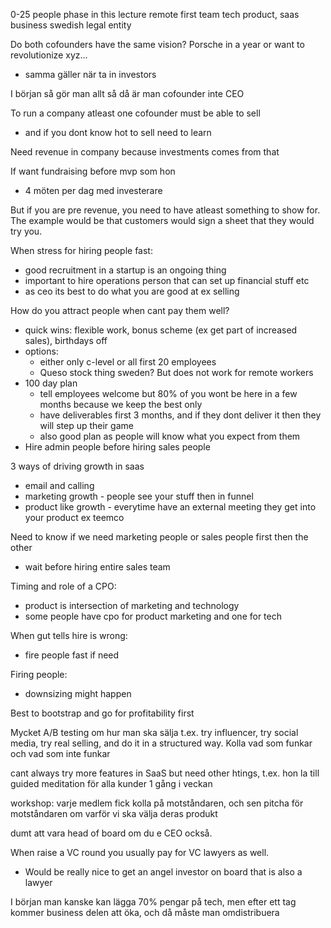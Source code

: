 
0-25 people phase in this lecture
remote first team
tech product, saas business
swedish legal entity


Do both cofounders have the same vision? Porsche in a year or want to revolutionize xyz...
- samma gäller när ta in investors

I början så gör man allt så då är man cofounder inte CEO

To run a company atleast one cofounder must be able to sell
- and if you dont know hot to sell need to learn

Need revenue in company because investments comes from that

If want fundraising before mvp som hon
- 4 möten per dag med investerare

But if you are pre revenue, you need to have atleast something to show for. 
The example would be that customers would sign a sheet that they would try you.


When stress for hiring people fast:
- good recruitment in a startup is an ongoing thing
- important to hire operations person that can set up financial stuff etc
- as ceo its best to do what you are good at ex selling

How do you attract people when cant pay them well?
- quick wins: flexible work, bonus scheme (ex get part of increased sales), birthdays off
- options:
	- either only c-level or all first 20 employees
	- Queso stock thing sweden? But does not work for remote workers
- 100 day plan
	- tell employees welcome but 80% of you wont be here in a few months because we keep the best only
	- have deliverables first 3 months, and if they dont deliver it then they will step up their game
	- also good plan as people will know what you expect from them
- Hire admin people before hiring sales people

3 ways of driving growth in saas
- email and calling
- marketing growth - people see your stuff then in funnel
- product like growth - everytime have an external meeting they get into your product ex teemco

Need to know if we need marketing people or sales people first then the other
- wait before hiring entire sales team

Timing and role of a CPO:
- product is intersection of marketing and technology
- some people have cpo for product marketing and one for tech

When gut tells hire is wrong:
- fire people fast if need

Firing people:
- downsizing might happen

Best to bootstrap and go for profitability first

Mycket A/B testing om hur man ska sälja t.ex. try influencer, try social media, try real selling, and do it in a structured way. Kolla vad som funkar och vad som inte funkar

cant always try more features in SaaS but need other htings, t.ex. hon la till guided meditation för alla kunder 1 gång i veckan

workshop: varje medlem fick kolla på motståndaren, och sen pitcha för motståndaren om varför vi ska välja deras produkt

dumt att vara head of board om du e CEO också.

When raise a VC round you usually pay for VC lawyers as well.
- Would be really nice to get an angel investor on board that is also a lawyer


I början man kanske kan lägga 70% pengar på tech, men efter ett tag kommer business delen att öka, och då måste man omdistribuera

